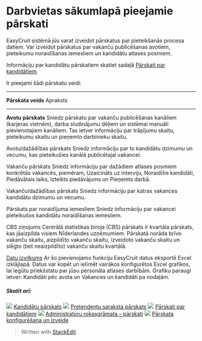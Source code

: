 # Darbvietas sākumlapā pieejamie pārskati

EasyCruit sistēmā jūs varat izveidot pārskatus par pieteikšanās procesa datiem. Var izveidot pārskatus par vakanču publicēšanas avotiem, pieteikumu noraidīšanas iemesliem un kandidātu atlases posmiem.

Informāciju par kandidātu pārskatiem skatiet sadaļā  [Pārskati par kandidātiem](reporting_on_candidates.htm).

Ir pieejami šādi pārskatu veidi:
***
**Pārskata veids**
Apraksts
***
**Avotu pārskats**
Sniedz pārskatu par vakanču publicēšanas kanāliem (karjeras vietnēm), darba sludinājumu dēļiem un sistēmai manuāli pievienotajiem kanāliem. Tas ietver informāciju par trāpījumu skaitu, pieteikumu skaitu un pieņemto darbinieku skaitu.

Avotu/dažādības pārskats
Sniedz informāciju par to kandidātu dzimumu un vecumu, kas pieteikušies kanālā publicētajai vakancei.

Vakanču pārskats
Sniedz informāciju par dažādiem atlases posmiem konkrētās vakancēs, piemēram, Uzaicināts uz interviju, Noraidītie kandidāti, Piedāvātais laiks, Izteikts piedāvājums un Pieņemts darbā.

Vakanču/dažādības pārskats
Sniedz informāciju par katras vakances kandidātu dzimumu un vecumu.

Pārskats par noraidījuma iemesliem
Sniedz informāciju par vakancei pieteikušos kandidātu noraidīšanas iemesliem.

CBS ziņojums
Centrālā statistikas biroja (CBS) pārskats ir kvartāla pārskats, kas jāaizpilda visiem Nīderlandes uzņēmumiem. Pārskatā norāda brīvo vakanču skaitu, aizpildīto vakanču skaitu, izveidoto vakanču skaitu un slēgto (bet neaizpildīto) vakanču skaitu kvartālā.

[Datu izvilkums](data_extract.htm)
Ar šo pievienojamo funkciju EasyCruit datus eksportē Excel izklājlapā. Datus var kopēt un ielīmēt vairākos konfigurētos Excel grafikos, lai iegūtu priekšstatu par jūsu personāla atlases darbībām. Grafiku paraugi ietver: Kandidāti pēc avota un Vakances un kandidāti pa nodaļām.

##### Skatīt arī:

![](../Resources/Images/icon-document-link.png)  [Kandidātu pārskats](candidate_report.htm)
![](../Resources/Images/icon-document-link.png)  [Pretendentu saraksta pārskats](applicant_list_report.htm)
![](../Resources/Images/icon-document-link.png)  [Pārskati par kandidātiem](reporting_on_candidates.htm)
![](../Resources/Images/icon-document-link.png)  [Administratoru rokasgrāmata – pārskati](guide_for_administrators_reports.htm)
![](../Resources/Images/icon-document-link.png)  [Pārskata konfigurēšana un izveide](configuring_and_running_a_report.htm)


> Written with [StackEdit](https://stackedit.io/).
<!--stackedit_data:
eyJoaXN0b3J5IjpbMjU0OTEyMjA1XX0=
-->